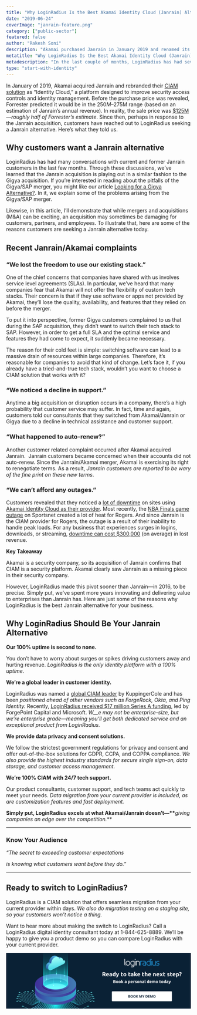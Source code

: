 ```yaml
---
title: "Why LoginRadius Is the Best Akamai Identity Cloud (Janrain) Alternative"
date: "2019-06-24"
coverImage: "janrain-feature.png"
category: ["public-sector"]
featured: false
author: "Rakesh Soni"
description: "Akamai purchased Janrain in January 2019 and renamed its CIAM solution Identity Cloud, a platform designed to strengthen security access controls and identity management."
metatitle: "Why LoginRadius Is the Best Akamai Identity Cloud (Janrain) Alternative | LoginRadius"
metadescription: "In the last couple of months, LoginRadius has had several talks with current and former Janrain customers. We have discovered from these conversations that the acquisition of Janrain is playing out in a similar way to the acquisition of Gigya."
type: "start-with-identity"
---
```


In January of 2019, Akamai acquired Janrain and rebranded their [CIAM solution](https://www.loginradius.com/blog/2019/06/customer-identity-and-access-management/) as “Identity Cloud,” a platform designed to improve security access controls and identity management. Before the purchase price was revealed, Forrester predicted it would be in the $250M–$275M range (based on an estimation of Janrain’s annual revenue). In reality, the sale price was [\$125M](https://www.bizjournals.com/portland/news/2019/03/01/that-sale-price-for-janrain-125.html)—_roughly half of Forrester’s estimate_. Since then, perhaps in response to the Janrain acquisition, customers have reached out to LoginRadius seeking a Janrain alternative. Here’s what they told us.

## **Why customers want a Janrain alternative**

LoginRadius has had many conversations with current and former Janrain customers in the last few months. Through these discussions, we’ve learned that the Janrain acquisition is playing out in a similar fashion to the Gigya acquisition. If you’re interested in reading about the pitfalls of the Gigya/SAP merger, you might like our article [Looking for a Gigya Alternative?](https://www.loginradius.com/blog/2019/02/looking-gigya-alternative-try-loginradius-superior-modern-identity-platform/). In it, we explain some of the problems arising from the Gigya/SAP merger.

Likewise, in this article, I’ll demonstrate that while mergers and acquisitions (M&A) can be exciting, an acquisition may sometimes be damaging for customers, partners, and employees. To illustrate that, here are some of the reasons customers are seeking a Janrain alternative today.

## **Recent Janrain/Akamai complaints**

### “We lost the freedom to use our existing stack.”

One of the chief concerns that companies have shared with us involves service level agreements (SLAs). In particular, we’ve heard that many companies fear that Akamai will not offer the flexibility of custom tech stacks. Their concern is that if they use software or apps not provided by Akamai, they’ll lose the quality, availability, and features that they relied on before the merger.

To put it into perspective, former Gigya customers complained to us that during the SAP acquisition, they didn’t want to switch their tech stack to SAP. However, in order to get a full SLA and the optimal service and features they had come to expect, it suddenly became necessary.

The reason for their cold feet is simple: switching software can lead to a massive drain of resources within large companies. Therefore, it’s reasonable for companies to avoid that kind of change. Let’s face it, if you already have a tried-and-true tech stack, wouldn’t you want to choose a CIAM solution that works _with_ it?

### “We noticed a decline in support.”

Anytime a big acquisition or disruption occurs in a company, there’s a high probability that customer service may suffer. In fact, time and again, customers told our consultants that they switched from Akamai/Janrain or Gigya due to a decline in technical assistance and customer support.

### “What happened to auto-renew?”

Another customer related complaint occurred after Akamai acquired Janrain.  Janrain customers became concerned when their accounts did not auto-renew. Since the Janrain/Akamai merger, Akamai is exercising its right to renegotiate terms. As a result, _Janrain customers are reported to be wary of the fine print on these new terms_.

### “We can’t afford any outages.”

Customers revealed that they noticed a [lot of downtime](https://status.janrain.com/incidents/j66wdht40wmc) on sites using [Akamai Identity Cloud as their provider](https://deets.feedreader.com/secure-now.sportsnet.ca). Most recently, the [NBA Finals game outage](https://www.theglobeandmail.com/business/article-i-missed-a-big-chunk-of-the-game-raptors-fans-frustrated-by-rogers/) on Sportsnet created a lot of heat for Rogers. And since Janrain is the CIAM provider for Rogers, the outage is a result of their inability to handle peak loads. For any business that experiences surges in logins, downloads, or streaming, [downtime can cost \$300,000](https://www.the20.com/blog/the-cost-of-it-downtime/) (on average) in lost revenue.

**Key Takeaway**

Akamai is a security company, so its acquisition of Janrain confirms that CIAM is a security platform. Akamai clearly saw Janrain as a missing piece in their security company.

However, LoginRadius made this pivot sooner than Janrain—in 2016, to be precise. Simply put, we've spent more years innovating and delivering value to enterprises than Janrain has. Here are just some of the reasons why LoginRadius is the best Janrain alternative for your business.

## **Why LoginRadius Should Be Your Janrain Alternative**

**Our 100% uptime is second to none.**

You don’t have to worry about surges or spikes driving customers away and hurting revenue. _LoginRadius is the only identity platform with a 100% uptime._

**We’re a global leader in customer identity.**

LoginRadius was named a [global CIAM leader](https://www.loginradius.com/press/loginradius-named-global-ciam-leader-by-identity-research-firm-kuppingercole/) by KuppingerCole and has been _positioned ahead of other vendors such as ForgeRock, Okta, and Ping Identity._ Recently, [LoginRadius received \$17 million Series A funding](https://www.loginradius.com/blog/2018/07/loginradius-announces-17m-series-funding-forgepoint-microsoft/), led by ForgePoint Capital and Microsoft. _W\_\_e may not be enterprise-size, but we’re enterprise grade—meaning you’ll get both dedicated service and an exceptional product from LoginRadius._

**We provide data privacy and consent solutions.**

We follow the strictest government regulations for privacy and consent and offer out-of-the-box solutions for GDPR, CCPA, and COPPA compliance. _We also provide the highest industry standards for secure single sign-on, data storage, and customer access management._

**We’re 100% CIAM with 24/7 tech support.**

Our product consultants, customer support, and tech teams act quickly to meet your needs. _Data migration from your current provider is included, as are customization features and fast deployment._

**Simply put, LoginRadius excels at what Akamai/Janrain doesn’t—\*\***_giving companies an edge over the competition._\*\*

---

### **Know Your Audience**

_“The secret to exceeding customer expectations_

_is knowing what customers want before they do.”_

---

## **Ready to switch to LoginRadius?**

LoginRadius is a CIAM solution that offers seamless migration from your current provider within days. _We also do migration testing on a staging site, so your customers won’t notice a thing._

Want to hear more about making the switch to LoginRadius? Call a LoginRadius digital identity consultant today at 1-844-625-8889. We’ll be happy to give you a product demo so you can compare LoginRadius with your current provider.

[![Janrain alternative](CTA-Graphics-for-Blogs-V02.01-15.png)](https://www.loginradius.com/book-demo/)
